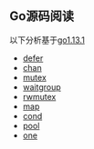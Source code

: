 Go源码阅读
---

以下分析基于[go1.13.1](https://gitee.com/glzsk/go/tree/release-branch.go1.13-study)

* [defer](./defer.md)
* [chan](./chan.md)
* [mutex](./mutex.md)
* [waitgroup](./waitgroup.md)
* [rwmutex](./rwmutex.md)
* [map](./map.md)
* [cond](./cond.md)
* [pool](./pool.md)
* [one](./one.md)

